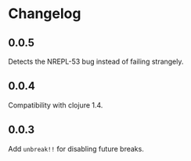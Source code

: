 # Changelog

## 0.0.5

Detects the NREPL-53 bug instead of failing strangely.

## 0.0.4

Compatibility with clojure 1.4.

## 0.0.3

Add `unbreak!!` for disabling future breaks.